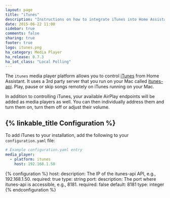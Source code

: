 ```yaml
---
layout: page
title: "iTunes"
description: "Instructions on how to integrate iTunes into Home Assistant."
date: 2015-06-22 11:00
sidebar: true
comments: false
sharing: true
footer: true
logo: itunes.png
ha_category: Media Player
ha_release: 0.7.3
ha_iot_class: "Local Polling"
---
```



The `itunes` media player platform allows you to control [iTunes](http://apple.com/itunes/) from Home Assistant. It uses a 3rd party server that you run on your Mac called [itunes-api](https://github.com/maddox/itunes-api). Play, pause or skip songs remotely on iTunes running on your Mac.

In addition to controlling iTunes, your available AirPlay endpoints will be added as media players as well. You can then individually address them and turn them on, turn them off or adjust their volume.

## {% linkable_title Configuration %}

To add iTunes to your installation, add the following to your `configuration.yaml` file:

```yaml
# Example configuration.yaml entry
media_player:
  - platform: itunes
    host: 192.168.1.50
```

{% configuration %}
host:
  description: The IP of the itunes-api API, e.g., 192.168.1.50.
  required: true
  type: string
port:
  description: The port where itunes-api is accessible, e.g., 8181.
  required: false
  default: 8181
  type: integer
{% endconfiguration %}
